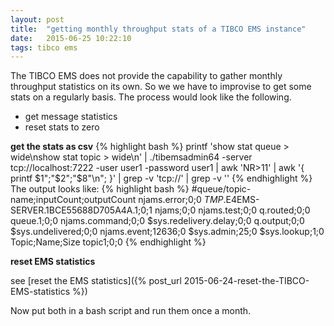 ```yaml
---
layout: post
title:  "getting monthly throughput stats of a TIBCO EMS instance"
date:   2015-06-25 10:22:10
tags: tibco ems
---
```

The TIBCO EMS does not provide the capability to gather monthly throughput statistics on its own. So we we have to improvise to get some stats on a regularly basis.
The process would look like the following.

* get message statistics
* reset stats to zero

**get the stats as csv**
{% highlight bash %}
printf 'show stat queue > wide\nshow stat topic > wide\n'
  | ./tibemsadmin64 -server tcp://localhost:7222 -user user1 -password user1
  | awk 'NR>11'
  | awk '{ printf $1";"$2";"$8"\n"; }'
  | grep -v 'tcp://'
  | grep -v '<total>'
{% endhighlight %}
The output looks like:
{% highlight bash %}
#queue/topic-name;inputCount;outputCount
njams.error;0;0
$TMP$.E4EMS-SERVER.1BCE55688D705A4A.1;0;1
njams;0;0
njams.test;0;0
q.routed;0;0
queue.1;0;0
njams.command;0;0
$sys.redelivery.delay;0;0
q.output;0;0
$sys.undelivered;0;0
njams.event;12636;0
$sys.admin;25;0
$sys.lookup;1;0
Topic;Name;Size
topic1;0;0
{% endhighlight %}

**reset EMS statistics**

see [reset the EMS statistics]({% post_url 2015-06-24-reset-the-TIBCO-EMS-statistics %})

Now put both in a bash script and run them once a month.
